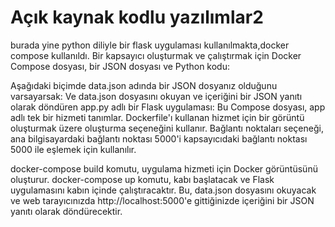 # Açık kaynak kodlu yazılımlar2
burada yine python diliyle bir flask uygulaması kullanılmakta,docker compose kullanıldı.
Bir kapsayıcı oluşturmak ve çalıştırmak için Docker Compose dosyası, bir JSON dosyası ve Python kodu:

Aşağıdaki biçimde data.json adında bir JSON dosyanız olduğunu varsayarsak:
Ve data.json dosyasını okuyan ve içeriğini bir JSON yanıtı olarak döndüren app.py adlı bir Flask uygulaması:
Bu Compose dosyası, app adlı tek bir hizmeti tanımlar. Dockerfile'ı kullanan hizmet için bir görüntü oluşturmak üzere oluşturma seçeneğini kullanır. Bağlantı noktaları seçeneği, ana bilgisayardaki bağlantı noktası 5000'i kapsayıcıdaki bağlantı noktası 5000 ile eşlemek için kullanılır.

docker-compose build komutu, uygulama hizmeti için Docker görüntüsünü oluşturur. docker-compose up komutu, kabı başlatacak ve Flask uygulamasını kabın içinde çalıştıracaktır. Bu, data.json dosyasını okuyacak ve web tarayıcınızda http://localhost:5000'e gittiğinizde içeriğini bir JSON yanıtı olarak döndürecektir.

